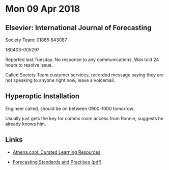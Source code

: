 # Mon 09 Apr 2018

## Elsevier: International Journal of Forecasting

Society Team: 01865 843087

180403-005297

Reported last Tuesday. No response to any communications. Was told 24 hours to resolve issue.

Called Society Team customer services, recorded message saying they are not speaking to anyone right now, leave a voicemail.

## Hyperoptic Installation

Engineer called, should be on between 0900-1000 tomorrow.

Usually just gets the key for comms room access from Ronnie, suggests he already knows him.

## Links

- [Athena.cool: Curated Learning Resources](https://www.athena.cool/#/)

- [Forecasting Standards and Practises (pdf)](http://www.forecastingprinciples.com/files/standardshort.pdf)